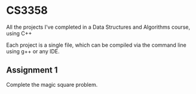 # CS3358
All the projects I've completed in a Data Structures and Algorithms course, using C++

Each project is a single file, which can be compiled via the command line using g++ or any IDE.

## Assignment 1
Complete the magic square problem.

